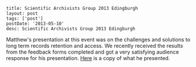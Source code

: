 ```
title: Scientific Archivists Group 2013 Edingburgh
layout: post
tags: ['post']
postDate: '2013-05-10'
desc: Scientific Archivists Group 2013 Edingburgh
```

Matthew's presentation at this event was on the challenges and solutions to long term records retention and access. We recently received the results from the feedback forms completed and got a very satisfying audience response for his presentation. [Here](ArkivumSAG_Edinburgh.pdf) is a copy of what he presented. 
